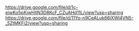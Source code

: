 https://drive.google.com/file/d/1c-eiwKo5pKiwHIIN3D8KcF_CZuAHd11L/view?usp=sharing
https://drive.google.com/file/d/11Yo-n9CeALuk66iXWl4VN5-_5ZtMKFi2/view?usp=sharing
